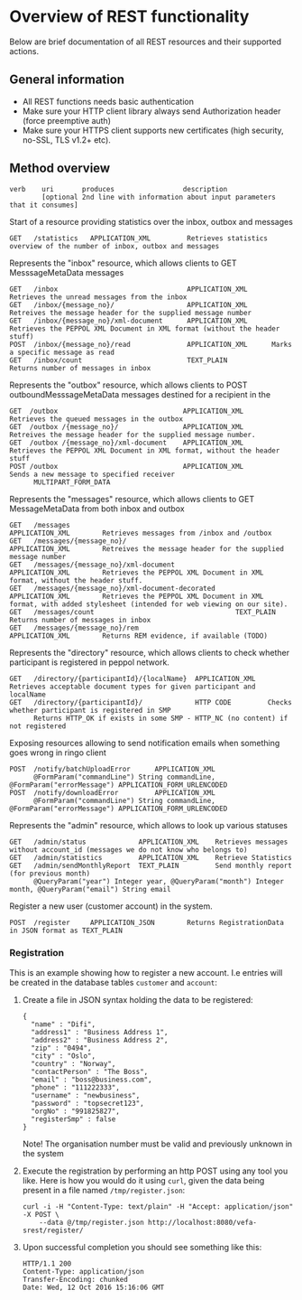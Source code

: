 # Overview of REST functionality

Below are brief documentation of all REST resources and their supported actions.

## General information

- All REST functions needs basic authentication
- Make sure your HTTP client library always send Authorization header (force preemptive auth)
- Make sure your HTTPS client supports new certificates (high security, no-SSL, TLS v1.2+ etc).

## Method overview

```
verb    uri       produces                 description
        [optional 2nd line with information about input parameters that it consumes]
```

Start of a resource providing statistics over the inbox, outbox and messages
```
GET   /statistics   APPLICATION_XML         Retrieves statistics overview of the number of inbox, outbox and messages
```

Represents the "inbox" resource, which allows clients to GET MesssageMetaData messages
```
GET   /inbox                                APPLICATION_XML      Retrieves the unread messages from the inbox
GET   /inbox/{message_no}/                  APPLICATION_XML      Retreives the message header for the supplied message number
GET   /inbox/{message_no}/xml-document      APPLICATION_XML      Retrieves the PEPPOL XML Document in XML format (without the header stuff)
POST  /inbox/{message_no}/read              APPLICATION_XML      Marks a specific message as read
GET   /inbox/count                          TEXT_PLAIN           Returns number of messages in inbox
```

Represents the "outbox" resource, which allows clients to POST outboundMesssageMetaData messages destined for a recipient in the
```
GET  /outbox                               APPLICATION_XML         Retrieves the queued messages in the outbox
GET  /outbox /{message_no}/                APPLICATION_XML         Retreives the message header for the supplied message number.
GET  /outbox /{message_no}/xml-document    APPLICATION_XML         Retrieves the PEPPOL XML Document in XML format, without the header stuff
POST /outbox                               APPLICATION_XML         Sends a new message to specified receiver
      MULTIPART_FORM_DATA
```

Represents the "messages" resource, which allows clients to GET MessageMetaData from both inbox and outbox
```
GET   /messages                                         APPLICATION_XML        Retrieves messages from /inbox and /outbox
GET   /messages/{message_no}/                           APPLICATION_XML        Retreives the message header for the supplied message number
GET   /messages/{message_no}/xml-document               APPLICATION_XML        Retrieves the PEPPOL XML Document in XML format, without the header stuff.
GET   /messages/{message_no}/xml-document-decorated     APPLICATION_XML        Retrieves the PEPPOL XML Document in XML format, with added stylesheet (intended for web viewing on our site).
GET   /messages/count                                   TEXT_PLAIN             Returns number of messages in inbox
GET   /messages/{message_no}/rem                        APPLICATION_XML        Returns REM evidence, if available (TODO)
```

Represents the "directory" resource, which allows clients to check whether participant is registered in peppol network.
```
GET   /directory/{participantId}/{localName}  APPLICATION_XML   Retrieves acceptable document types for given participant and localName
GET   /directory/{participantId}/             HTTP CODE         Checks whether participant is registered in SMP
      Returns HTTP_OK if exists in some SMP - HTTP_NC (no content) if not registered
```

Exposing resources allowing to send notification emails when something goes wrong in ringo client
```
POST  /notify/batchUploadError      APPLICATION_XML
      @FormParam("commandLine") String commandLine, @FormParam("errorMessage") APPLICATION_FORM_URLENCODED
POST  /notify/downloadError         APPLICATION_XML
      @FormParam("commandLine") String commandLine, @FormParam("errorMessage") APPLICATION_FORM_URLENCODED
```

Represents the "admin" resource, which allows to look up various statuses
```
GET   /admin/status             APPLICATION_XML    Retrieves messages without account_id (messages we do not know who belongs to)
GET   /admin/statistics         APPLICATION_XML    Retrieve Statistics
GET   /admin/sendMonthlyReport  TEXT_PLAIN         Send monthly report (for previous month)
      @QueryParam("year") Integer year, @QueryParam("month") Integer month, @QueryParam("email") String email
```

Register a new user (customer account) in the system.
```
POST  /register     APPLICATION_JSON        Returns RegistrationData in JSON format as TEXT_PLAIN
```

### Registration

This is an example showing how to register a new account. I.e entries will be created in the database tables `customer` and `account`:

 1. Create a file in JSON syntax holding the data to be registered:
    ``` 
    {
      "name" : "Difi",
      "address1" : "Business Address 1",
      "address2" : "Business Address 2",
      "zip" : "0494",
      "city" : "Oslo",
      "country" : "Norway",
      "contactPerson" : "The Boss",
      "email" : "boss@business.com",
      "phone" : "111222333",
      "username" : "newbusiness",
      "password" : "topsecret123",
      "orgNo" : "991825827",
      "registerSmp" : false
    }
    ```
    Note! The organisation number must be valid and previously unknown in the system
 
 1. Execute the registration by performing an http POST using any tool you like. Here is how you would do it using `curl`, given the data being present in 
    a file named `/tmp/register.json`:
    ```
    curl -i -H "Content-Type: text/plain" -H "Accept: application/json" -X POST \ 
        --data @/tmp/register.json http://localhost:8080/vefa-srest/register/
    ```
 
 1. Upon successful completion you should see something like this:
    ```
    HTTP/1.1 200 
    Content-Type: application/json
    Transfer-Encoding: chunked
    Date: Wed, 12 Oct 2016 15:16:06 GMT
    ```